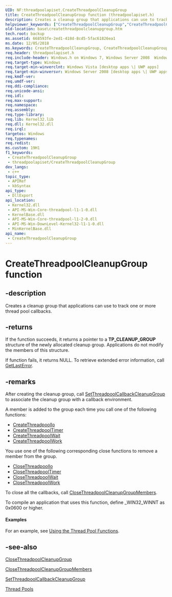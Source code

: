 ```yaml
---
UID: NF:threadpoolapiset.CreateThreadpoolCleanupGroup
title: CreateThreadpoolCleanupGroup function (threadpoolapiset.h)
description: Creates a cleanup group that applications can use to track one or more thread pool callbacks.
helpviewer_keywords: ["CreateThreadpoolCleanupGroup","CreateThreadpoolCleanupGroup function","base.createthreadpoolcleanupgroup","threadpoolapiset/CreateThreadpoolCleanupGroup","winbase/CreateThreadpoolCleanupGroup"]
old-location: base\createthreadpoolcleanupgroup.htm
tech.root: backup
ms.assetid: 668593fe-2ed1-418d-8cd5-5fac61826ea1
ms.date: 12/05/2018
ms.keywords: CreateThreadpoolCleanupGroup, CreateThreadpoolCleanupGroup function, base.createthreadpoolcleanupgroup, threadpoolapiset/CreateThreadpoolCleanupGroup, winbase/CreateThreadpoolCleanupGroup
req.header: threadpoolapiset.h
req.include-header: Windows.h on Windows 7, Windows Server 2008  Windows Server 2008 R2
req.target-type: Windows
req.target-min-winverclnt: Windows Vista [desktop apps \| UWP apps]
req.target-min-winversvr: Windows Server 2008 [desktop apps \| UWP apps]
req.kmdf-ver: 
req.umdf-ver: 
req.ddi-compliance: 
req.unicode-ansi: 
req.idl: 
req.max-support: 
req.namespace: 
req.assembly: 
req.type-library: 
req.lib: Kernel32.lib
req.dll: Kernel32.dll
req.irql: 
targetos: Windows
req.typenames: 
req.redist: 
ms.custom: 19H1
f1_keywords:
 - CreateThreadpoolCleanupGroup
 - threadpoolapiset/CreateThreadpoolCleanupGroup
dev_langs:
 - c++
topic_type:
 - APIRef
 - kbSyntax
api_type:
 - DllExport
api_location:
 - Kernel32.dll
 - API-MS-Win-Core-threadpool-l1-1-0.dll
 - KernelBase.dll
 - API-MS-Win-Core-threadpool-l1-2-0.dll
 - API-MS-Win-DownLevel-Kernel32-l1-1-0.dll
 - MinKernelBase.dll
api_name:
 - CreateThreadpoolCleanupGroup
---
```


# CreateThreadpoolCleanupGroup function


## -description

Creates a cleanup group that applications can use to track one or more thread pool callbacks.



## -returns

If the function succeeds, it returns a pointer to a <b>TP_CLEANUP_GROUP</b> structure of the newly allocated cleanup group. Applications do not modify the members of this structure.

If function fails, it returns NULL. To retrieve extended error information, call <a href="/windows/desktop/api/errhandlingapi/nf-errhandlingapi-getlasterror">GetLastError</a>.

## -remarks

After creating the cleanup group, call <a href="/windows/desktop/api/winbase/nf-winbase-setthreadpoolcallbackcleanupgroup">SetThreadpoolCallbackCleanupGroup</a> to associate the cleanup group with a callback environment.

A member is added to the group each time you call one of the following functions:<ul>
<li>
<a href="/windows/desktop/api/threadpoolapiset/nf-threadpoolapiset-createthreadpoolio">CreateThreadpoolIo</a>
</li>
<li>
<a href="/windows/desktop/api/threadpoolapiset/nf-threadpoolapiset-createthreadpooltimer">CreateThreadpoolTimer</a>
</li>
<li>
<a href="/windows/desktop/api/threadpoolapiset/nf-threadpoolapiset-createthreadpoolwait">CreateThreadpoolWait</a>
</li>
<li>
<a href="/windows/desktop/api/threadpoolapiset/nf-threadpoolapiset-createthreadpoolwork">CreateThreadpoolWork</a>
</li>
</ul>


You use one of the following corresponding close functions to remove a member from the group.<ul>
<li>
<a href="/windows/desktop/api/threadpoolapiset/nf-threadpoolapiset-closethreadpoolio">CloseThreadpoolIo</a>
</li>
<li>
<a href="/windows/desktop/api/threadpoolapiset/nf-threadpoolapiset-closethreadpooltimer">CloseThreadpoolTimer</a>
</li>
<li>
<a href="/windows/desktop/api/threadpoolapiset/nf-threadpoolapiset-closethreadpoolwait">CloseThreadpoolWait</a>
</li>
<li>
<a href="/windows/desktop/api/threadpoolapiset/nf-threadpoolapiset-closethreadpoolwork">CloseThreadpoolWork</a>
</li>
</ul>


To close all the callbacks, call <a href="/windows/desktop/api/threadpoolapiset/nf-threadpoolapiset-closethreadpoolcleanupgroupmembers">CloseThreadpoolCleanupGroupMembers</a>.

To compile an application that uses this function, define _WIN32_WINNT as 0x0600 or higher.


#### Examples

For an example, see <a href="/windows/desktop/ProcThread/using-the-thread-pool-functions">Using the Thread Pool Functions</a>.

<div class="code"></div>

## -see-also

<a href="/windows/desktop/api/threadpoolapiset/nf-threadpoolapiset-closethreadpoolcleanupgroup">CloseThreadpoolCleanupGroup</a>



<a href="/windows/desktop/api/threadpoolapiset/nf-threadpoolapiset-closethreadpoolcleanupgroupmembers">CloseThreadpoolCleanupGroupMembers</a>



<a href="/windows/desktop/api/winbase/nf-winbase-setthreadpoolcallbackcleanupgroup">SetThreadpoolCallbackCleanupGroup</a>



<a href="/windows/desktop/ProcThread/thread-pools">Thread Pools</a>
